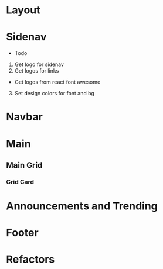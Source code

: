 # Layout
# Sidenav
- Todo
1. Get logo for sidenav 
2. Get logos for links
- Get logos from react font awesome  
3. Set design colors for font and bg 
# Navbar
# Main
## Main Grid
### Grid Card
# Announcements and Trending
# Footer
# Refactors